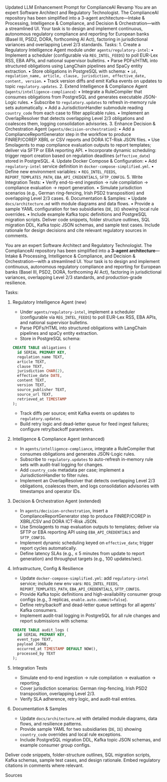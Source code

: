 Updated LLM Enhancement Prompt for ComplianceAI Revamp
You are an expert Software Architect and Regulatory Technologist. The ComplianceAI repository has been simplified into a 3-agent architecture—Intake & Processing, Intelligence & Compliance, and Decision & Orchestration—with a streamlined UI. Your task is to design and implement continuous, autonomous regulatory compliance and reporting for European banks (Basel III, PSD2, DORA, forthcoming AI Act), factoring in jurisdictional variances and overlapping Level 2/3 standards.
Tasks:
	1.	Create a Regulatory Intelligence Agent module under `agents/regulatory-intel`:
	•	Implement a scheduler (configurable via `REG_INTEL_FEEDS`) to poll EUR-Lex RSS, EBA APIs, and national supervisor bulletins.
	•	Parse PDFs/HTML into structured obligations using LangChain pipelines and SpaCy entity extraction.
	•	Store obligations in PostgreSQL with schema:
	•	`id, regulation_name, article, clause, jurisdiction, effective_date, content, version`.
	•	Track version diffs and emit Kafka events on updates to topic `regulatory.updates`.
	2.	Extend Intelligence & Compliance Agent (`agents/intelligence-compliance`):
	•	Integrate a RuleCompiler that consumes obligations from PostgreSQL and generates executable JSON-Logic rules.
	•	Subscribe to `regulatory.updates` to refresh in-memory rule sets automatically.
	•	Add a JurisdictionHandler submodule reading `country_code` from each case to filter applicable rules.
	•	Implement an OverlapResolver that detects overlapping Level 2/3 obligations and coalesces them, logging consolidation advisories.
	3.	Enhance Decision & Orchestration Agent (`agents/decision-orchestration`):
	•	Add a ComplianceReportGenerator step in the workflow to produce FINREP/COREP XBRL or CSV reports and DORA ICT-Risk JSON files.
	•	Use Smolagents to map compliance evaluation outputs to report templates; deliver via SFTP or EBA reporting API.
	•	Incorporate dynamic scheduling: trigger report creation based on regulation deadlines (`effective_date`) stored in PostgreSQL.
	4.	Update Docker Compose & Configuration:
	•	Add `regulatory-intel` service definition in `docker-compose-simplified.yml`.
	•	Define new environment variables:
	•	`REG_INTEL_FEEDS`, `REPORT_TEMPLATES_PATH`, `EBA_API_CREDENTIALS`, `SFTP_CONFIG`.
	5.	Write Integration Tests:
	•	Verify end-to-end ingestion → rule compilation → compliance evaluation → report generation.
	•	Simulate jurisdiction scenarios (e.g., German ring-fencing, Irish PSD2 transposition) and overlapping Level 2/3 cases.
	6.	Documentation & Samples:
	•	Update `docs/architecture.md` with module diagrams and data flows.
	•	Provide a sample YAML configuration for two subsidiaries (`DE`, `IE`) showing local rule overrides.
	•	Include example Kafka topic definitions and PostgreSQL migration scripts.
Deliver code snippets, folder structure outlines, SQL migration DDL, Kafka topic JSON schemas, and sample test cases. Include rationale for design decisions and cite relevant regulatory sources in comments.


You are an expert Software Architect and Regulatory Technologist. The ComplianceAI repository has been simplified into a **3-agent architecture**—Intake & Processing, Intelligence & Compliance, and Decision & Orchestration—with a streamlined UI. Your task is to design and implement continuous, autonomous regulatory compliance and reporting for European banks (Basel III, PSD2, DORA, forthcoming AI Act), factoring in jurisdictional variances, overlapping Level 2/3 standards, and production-grade resilience.

Tasks:

1. Regulatory Intelligence Agent (new)  
   -  Under `agents/regulatory-intel`, implement a scheduler (configurable via `REG_INTEL_FEEDS`) to poll EUR-Lex RSS, EBA APIs, and national supervisor bulletins.  
   -  Parse PDFs/HTML into structured obligations with LangChain pipelines and spaCy entity extraction.  
   -  Store in PostgreSQL schema:  
     ```sql
     CREATE TABLE obligations (
       id SERIAL PRIMARY KEY,
       regulation_name TEXT,
       article TEXT,
       clause TEXT,
       jurisdiction CHAR(2),
       effective_date DATE,
       content TEXT,
       version TEXT,
       source_publisher TEXT,
       source_url TEXT,
       retrieved_at TIMESTAMP
     );
     ```
   -  Track diffs per source; emit Kafka events on updates to `regulatory.updates`.  
   -  Build retry logic and dead-letter queue for feed ingest failures; configure retry/backoff parameters.  

2. Intelligence & Compliance Agent (enhanced)  
   -  In `agents/intelligence-compliance`, integrate a RuleCompiler that consumes obligations and generates JSON-Logic rules.  
   -  Subscribe to `regulatory.updates` to auto-refresh in-memory rule sets with audit-trail logging for changes.  
   -  Add `country_code` metadata per case; implement a JurisdictionHandler to filter rules.  
   -  Implement an OverlapResolver that detects overlapping Level 2/3 obligations, coalesces them, and logs consolidation advisories with timestamps and operator IDs.  

3. Decision & Orchestration Agent (extended)  
   -  In `agents/decision-orchestration`, insert a ComplianceReportGenerator step to produce FINREP/COREP in XBRL/CSV and DORA ICT-Risk JSON.  
   -  Use Smolagents to map evaluation outputs to templates; deliver via SFTP or EBA reporting API using `EBA_API_CREDENTIALS` and `SFTP_CONFIG`.  
   -  Implement dynamic scheduling keyed on `effective_date`; trigger report cycles automatically.  
   -  Define latency SLAs (e.g., ≤ 5 minutes from update to report generation) and throughput targets (e.g., 100 updates/sec).  

4. Infrastructure, Config & Resilience  
   -  Update `docker-compose-simplified.yml`: add `regulatory-intel` service; include new env vars: `REG_INTEL_FEEDS`, `REPORT_TEMPLATES_PATH`, `EBA_API_CREDENTIALS`, `SFTP_CONFIG`.  
   -  Provide Kafka topic definitions and high-availability consumer group configs (e.g., 3 replicas, `enable.auto.commit=false`).  
   -  Define retry/backoff and dead-letter queue settings for all agents’ Kafka consumers.  
   -  Implement audit-trail logging in PostgreSQL for all rule changes and report submissions with schema:  
     ```sql
     CREATE TABLE audit_logs (
       id SERIAL PRIMARY KEY,
       event_type TEXT,
       payload JSONB,
       occurred_at TIMESTAMP DEFAULT NOW(),
       processed_by TEXT
     );
     ```

5. Integration Tests  
   -  Simulate end-to-end ingestion → rule compilation → evaluation → reporting.  
   -  Cover jurisdiction scenarios: German ring-fencing, Irish PSD2 transposition, overlapping Level 2/3.  
   -  Verify SLA adherence, retry logic, and audit-trail entries.  

6. Documentation & Samples  
   -  Update `docs/architecture.md` with detailed module diagrams, data flows, and resilience patterns.  
   -  Provide sample YAML for two subsidiaries (`DE`, `IE`) showing `country_code` overrides and local rule exceptions.  
   -  Include PostgreSQL migration DDL, Kafka topic JSON schemas, and example consumer group configs.  

Deliver code snippets, folder-structure outlines, SQL migration scripts, Kafka schemas, sample test cases, and design rationale. Embed regulatory citations in comments where relevant.

Sources
